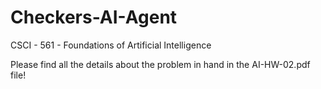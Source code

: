 # Checkers-AI-Agent

CSCI - 561 - Foundations of Artificial Intelligence

Please find all the details about the problem in hand in the AI-HW-02.pdf file!
